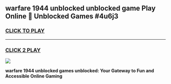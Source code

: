 
## warfare 1944 unblocked unblocked game Play Online 👋 Unblocked Games #4u6j3
<h3>
<a href="https://premium.freeplayer.one?title=warfare_1944_unblocked&ref=21F">CLICK TO PLAY</a></h3>
<hr>

<h3>
<a href="https://premium.freeplayer.one?title=warfare_1944_unblocked&ref=21F">CLICK 2 PLAY</a>
  
</h3>

<a href="https://premium.freeplayer.one?title=warfare_1944_unblocked&ref=21F/"><img src="https://clearcache.store/games.png"></a>


**warfare 1944 unblocked games unblocked: Your Gateway to Fun and Accessible Online Gaming**
